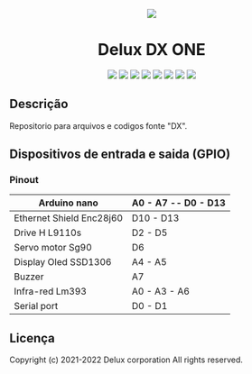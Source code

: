 <p align="center">
  <img src="https://user-images.githubusercontent.com/66965698/158504482-b6253a45-761a-44e0-891e-7091e74eef52.jpeg" />
</p>

<h1 align="center">Delux DX ONE</h1>

<p align="center">
<img src="https://img.shields.io/badge/C%2B%2B-00599C?style=for-the-badge&logo=c%2B%2B&logoColor=white"></img>
<img src="https://img.shields.io/badge/Python-14354C?style=for-the-badge&logo=python&logoColor=white"></img>
<img src="https://img.shields.io/badge/HTML5-E34F26?style=for-the-badge&logo=html5&logoColor=white"></img>
<img src="https://img.shields.io/badge/CSS3-1572B6?style=for-the-badge&logo=css3&logoColor=white"></img>
<img src="https://img.shields.io/badge/JavaScript-F7DF1E?style=for-the-badge&logo=javascript&logoColor=black"></img>
<img src="https://img.shields.io/badge/MySQL-00000F?style=for-the-badge&logo=mysql&logoColor=white"></img>
<img src="https://img.shields.io/badge/Git-E34F26?style=for-the-badge&logo=git&logoColor=white"></img>
<img src="https://img.shields.io/badge/GitHub-100000?style=for-the-badge&logo=github&logoColor=white"></img>
  
</p>

<h2>Descrição</h2>

<p>Repositorio para arquivos e codigos fonte "DX".</p>

<h2>Dispositivos de entrada e saida (GPIO)</h2>

<h3>Pinout</h3>

|Arduino nano|A0 - A7 -- D0 - D13|
|---|---|
|Ethernet Shield Enc28j60|D10 - D13|
|Drive H L9110s|D2 - D5|
|Servo motor Sg90|D6|
|Display Oled SSD1306|A4 - A5|
|Buzzer|A7|
|Infra-red Lm393|A0 - A3 - A6|
|Serial port|D0 - D1|

<h2>Licença</h2>
<p>Copyright (c) 2021-2022 Delux corporation All rights reserved.</p>
